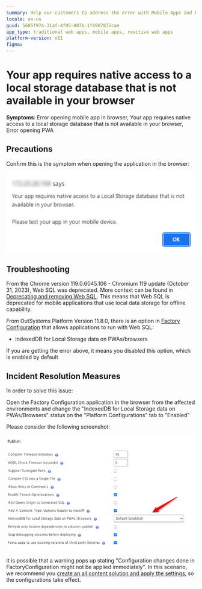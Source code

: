 ```yaml
---
summary: Help our customers to address the error with Mobile Apps and PWAs on Chrome Browser after Chromium 119 update (October 31, 2023)
locale: en-us
guid: 5685f974-31af-4f05-887b-1f4987875cae
app_type: traditional web apps, mobile apps, reactive web apps
platform-version: o11
figma:
---
```


# Your app requires native access to a local storage database that is not available in your browser

**Symptoms**: Error opening mobile app in browser, Your app requires native access to a local storage database that is not available in your browser, Error opening PWA

## Precautions

Confirm this is the symptom when opening the application in the browser:

![Error dialog box stating 'Your app requires native access to a Local Storage database that is not available in your browser. Please test your app in your mobile device.' with an OK button.](images/im-image-ck-d636ffa7-c287-48f2-a031-e2b29684463b.png "Error Message for Local Storage Access")

## Troubleshooting

From the Chrome version 119.0.6045.106 - Chromium 119 update (October 31, 2023), Web SQL was deprecated. More context can be found in [Deprecating and removing Web SQL](https://developer.chrome.com/blog/deprecating-web-sql/). This means that Web SQL is deprecated for mobile applications that use local data storage for offline capability.

From OutSystems Platform Version 11.8.0, there is an option in [Factory Configuration](https://www.outsystems.com/forge/component-overview/25/factory-configuration) that allows applications to run with Web SQL:

- IndexedDB for Local Storage data on PWAs/browsers

If you are getting the error above, it means you disabled this option, which is enabled by default

## Incident Resolution Measures

In order to solve this issue:

Open the Factory Configuration application in the browser from the affected environments and change the "IndexedDB for Local Storage data on PWAs/Browsers" status on the "Platform Configurations" tab to "Enabled"

Please consider the following screenshot:

![Factory Configuration screen showing various settings with 'IndexedDB for Local Storage data on PWAs/Browsers' option set to 'Default (Enabled)' highlighted by a red arrow.](images/im-image-ck-fafa10d6-bb67-4771-89e6-c8818b4cdeeb.png "Factory Configuration for IndexedDB")

It is possible that a warning pops up stating  "Configuration changes done in FactoryConfiguration might not be applied immediately". In this scenario, we recommend you [create an all content solution and apply the settings](https://success.outsystems.com/documentation/11/managing_the_applications_lifecycle/deploy_applications/configure_application_settings_after_deployment/applying_configurations_in_service_center/), so the configurations take effect.